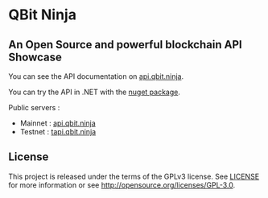 ﻿QBit Ninja
==========
**An Open Source and powerful blockchain API**
Showcase
-------
You can see the API documentation on [api.qbit.ninja](http://api.qbit.ninja/).

You can try the API in .NET with the [nuget package](http://www.nuget.org/packages/QBitninja.Client).

Public servers : 
* Mainnet : [api.qbit.ninja](http://api.qbit.ninja/)
* Testnet : [tapi.qbit.ninja](http://tapi.qbit.ninja/)

License
-------
This project is released under the terms of the GPLv3 license. See [LICENSE](LICENSE) for more information or see http://opensource.org/licenses/GPL-3.0.
